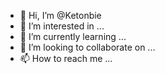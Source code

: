 - 👋 Hi, I’m @Ketonbie
- 👀 I’m interested in ...
- 🌱 I’m currently learning ...
- 💞️ I’m looking to collaborate on ...
- 📫 How to reach me ...

<!---
Ketonbie/Ketonbie is a ✨ special ✨ repository because its `README.md` (this file) appears on your GitHub profile.
You can click the Preview link to take a look at your changes.
--->
